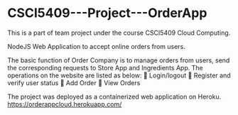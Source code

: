 # CSCI5409---Project---OrderApp
This is a part of team project under the course CSCI5409 Cloud Computing.

NodeJS Web Application to accept online orders from users.

The basic function of Order Company is to manage orders from users, send the corresponding requests to Store App and Ingredients App. 
The operations on the website are listed as below:
 Login/logout
 Register and verify user status
 Add Order
 View Orders

The project was deployed as a containerized web application on Heroku. 
https://orderappcloud.herokuapp.com/
